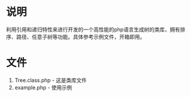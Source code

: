 # 说明
利用引用和递归特性来进行开发的一个高性能的php语言生成树的类库，拥有排序、路径、任意子树等功能。具体参考示例文件，开箱即用。
# 文件
1. Tree.class.php - 这是类库文件
2. example.php - 使用示例